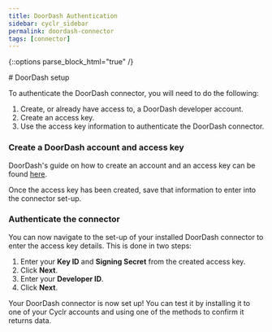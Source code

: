 ```yaml
---
title: DoorDash Authentication
sidebar: cyclr_sidebar
permalink: doordash-connector
tags: [connector]
---
```

{::options parse_block_html="true" /}
<section class="card py-5 my-5">
# DoorDash setup

To authenticate the DoorDash connector, you will need to do the following:

1. Create, or already have access to, a DoorDash developer account.
2. Create an access key.
3. Use the access key information to authenticate the DoorDash connector.

### Create a DoorDash account and access key
DoorDash's guide on how to create an account and an access key can be found [here](https://developer.doordash.com/en-US/docs/drive/tutorials/get_started).

Once the access key has been created, save that information to enter into the connector set-up.

### Authenticate the connector
You can now navigate to the set-up of your installed DoorDash connector to enter the access key details. This is done in two steps:
1. Enter your **Key ID** and **Signing Secret** from the created access key.
2. Click **Next**.
3. Enter your **Developer ID**.
4. Click **Next**.

Your DoorDash connector is now set up! You can test it by installing it to one of your Cyclr accounts and using one of the methods to confirm it returns data.

</section>
